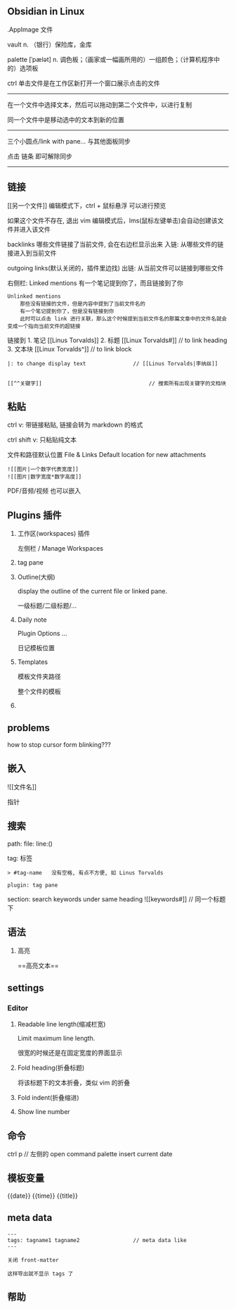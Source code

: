 
## Obsidian in Linux

.AppImage 文件

vault n. （银行）保险库，金库

palette [ˈpælət] n. 调色板；（画家或一幅画所用的）一组颜色；（计算机程序中的）选项板


ctrl 单击文件是在工作区新打开一个窗口展示点击的文件

---

在一个文件中选择文本，然后可以拖动到第二个文件中，以进行复制

同一个文件中是移动选中的文本到新的位置

---

三个小圆点/link with pane... 与其他面板同步

点击 链条 即可解除同步

---

## 链接

[[另一个文件]]          编辑模式下，ctrl + 鼠标悬浮 可以进行预览

如果这个文件不存在, 退出 vim 编辑模式后，lms(鼠标左键单击)会自动创建该文件并进入该文件

backlinks
    哪些文件链接了当前文件, 会在右边栏显示出来
    入链: 从哪些文件的链接进入到当前文件

outgoing links(默认关闭的，插件里边找)
    出链: 从当前文件可以链接到哪些文件


右侧栏:
    Linked mentions
        有一个笔记提到你了，而且链接到了你

    Unlinked mentions
        那些没有链接的文件，但是内容中提到了当前文件名的
        有一个笔记提到你了，但是没有链接到你
        此时可以点击 link 进行关联，那么这个时候提到当前文件名的那篇文章中的文件名就会变成一个指向当前文件的超链接


链接到
    1. 笔记 [[Linus Torvalds]]
    2. 标题 [[Linux Torvalds#]]             // to link heading
    3. 文本块 [[Linux Torvalds^]]           // to link block

    |: to change display text               // [[Linus Torvalds|李纳丝]]


    [[^^关键字]]                                  // 搜索所有出现关键字的文档块


## 粘贴

ctrl v: 带链接粘贴, 链接会转为 markdown 的格式

ctrl shift v: 只粘贴纯文本


文件和路径默认位置
File & Links
    Default location for new attachments

    ![[图片|一个数字代表宽度]]
    ![[图片|数字宽度*数字高度]]

PDF/音频/视频 也可以嵌入

## Plugins 插件

1. 工作区(workspaces) 插件

    左侧栏 / Manage Workspaces

2.  tag pane


3. Outline(大纲)

    display the outline of the current file or linked pane.

    一级标题/二级标题/...

4. Daily note
    
    Plugin Options
        ...

    日记模板位置

5. Templates
   
    模板文件夹路径

    整个文件的模板


6. 


## problems

how to stop cursor form blinking???


## 嵌入

![[文件名]]

指针


## 搜索

path:
file:
line:()

tag:
    标签

    > #tag-name   没有空格, 有点不方便, 如 Linus Torvalds

    plugin: tag pane


section:
    search keywords under same heading
    ![[keywords#]]          // 同一个标题下



## 语法

1. 高亮

    ==高亮文本==


## settings

### Editor

1. Readable line length(缩减栏宽)
    
    Limit maximum line length.

    很宽的时候还是在固定宽度的界面显示

2. Fold heading(折叠标题)
    
    将该标题下的文本折叠，类似 vim 的折叠

3. Fold indent(折叠缩进)

4. Show line number



## 命令

ctrl p      // 左侧的 open command palette
    insert current date


## 模板变量

{{date}}
{{time}}
{{title}}


## meta data

```
---
tags: tagname1 tagname2                 // meta data like
---

关闭 front-matter

这样导出就不显示 tags 了

```


## 帮助



